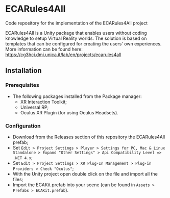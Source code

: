# ECARules4All

Code repository for the implementation of the ECARules4All project

ECARules4All is a Unity package that enables users without coding knowledge to setup Virtual Reality worlds. The solution is based on templates that can be configured for creating the users' own experiences.
More information can be found here: https://cg3hci.dmi.unica.it/lab/en/projects/ecarules4all

## Installation

### Prerequisites

- The following packages installed from the Package manager:
  - XR Interaction Toolkit;
  - Universal RP;
  - Oculus XR Plugin (for using Oculus Headsets).

### Configuration

- Download from the Releases section of this repository the ECARules4All prefab;
- Set `Edit > Project Settings > Player > Settings for PC, Mac & Linux Standalone > Expand "Other Settings" > Api Compatibility Level => .NET 4.x`;
- Set `Edit > Project Settings > XR Plug-In Management > Plug-in Providers > Check "Oculus"`;
- With the Unity project open double click on the file and import all the files;
- Import the ECAKit prefab into your scene (can be found in `Assets > Prefabs > ECAKit.prefab`).
